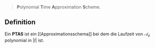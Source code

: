 > **P**olynomial **T**ime **A**pproximation **S**cheme.

## Definition
Ein **PTAS** ist ein [[Approximationsschema]] bei dem die Laufzeit von $\mathcal{A}_ε$ polynomial in $|I|$ ist. 